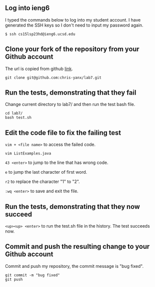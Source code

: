 ## Log into ieng6

I typed the commands below to log into my student account. I have generated the SSH keys so I don't need to input my password again.

```
$ ssh cs15lsp23hd@ieng6.ucsd.edu
```

## Clone your fork of the repository from your Github account

The url is copied from github [link](https://github.com/chris-yanx/lab7).

```
git clone git@github.com:chris-yanx/lab7.git
```


## Run the tests, demonstrating that they fail

Change current directory to lab7/ and then run the test bash file.

```
cd lab7/
bash test.sh
```

## Edit the code file to fix the failing test

`vim + <file name>` to access the failed code.

```
vim ListExamples.java
```

`43 <enter>` to jump to the line that has wrong code.

`e` to jump the last character of first word.

`r2` to replace the character "1" to "2".

`:wq <enter>` to save and exit the file.


## Run the tests, demonstrating that they now succeed

`<up><up> <enter>` to run the test.sh file in the history. The test succeeds now.


## Commit and push the resulting change to your Github account

Commit and push my repository, the commit message is "bug fixed".

```
git commit -m "bug fixed"
git push
```
